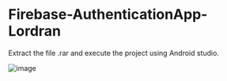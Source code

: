 # Firebase-AuthenticationApp-Lordran

Extract the file .rar and execute the project using Android studio.


![image](https://github.com/Camilolucifuge/Firebase-AuthenticationApp-Lordran/assets/130005378/690d67bd-96ab-40fc-89bb-d95380df4fd7)
